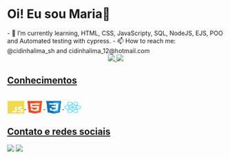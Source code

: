 <h1> Oi! Eu sou Maria👋</h1>
- 🌱 I’m currently learning, HTML, CSS, JavaScripty, SQL, NodeJS, EJS, POO and Automated testing with cypress.
- 📫 How to reach me: @cidinhalima_sh and cidinhalima_12@hotmail.com
<br>
<div align="center">
  <a href="https://github.com/MariaAires-TI">
  <img height="180em" src="https://github-readme-stats.vercel.app/api?username=MariaAires-TI&show_icons=true&theme=dark&include_all_commits=true&count_private=true"/>
  <img height="180em" src="https://github-readme-stats.vercel.app/api/top-langs/?username=MariaAires-TI&layout=compact&langs_count=7&theme=dark"/>
</div>

  <h2>Conhecimentos</h2>
  
<div style="display: inline_block"><br>
  <img align="center" alt="MariaAires-TI-Js" height="30" width="40" src="https://raw.githubusercontent.com/devicons/devicon/master/icons/javascript/javascript-plain.svg">
  <img align="center" alt="MariaAires-TI-HTML" height="30" width="40" src="https://raw.githubusercontent.com/devicons/devicon/master/icons/html5/html5-original.svg">
  <img align="center" alt="MariaAires-TI-CSS" height="30" width="40" src="https://raw.githubusercontent.com/devicons/devicon/master/icons/css3/css3-original.svg">
  <img align="center" alt="MariaAires-TI-React" height="30" width="40" src="https://raw.githubusercontent.com/devicons/devicon/master/icons/react/react-original.svg">  
</div>

  <h2>Contato e redes sociais</h2>
<div> 
  <a href = "mailto:cidinhalima_12@hotmail.com"><img src="https://img.shields.io/badge/-Gmail-%23333?style=for-the-badge&logo=gmail&logoColor=white" target="_blank"></a>
  <a href="https://www.linkedin.com/in/maria-aparecida-aires-de-lima-saraiva-084147150/" target="_blank"><img src="https://img.shields.io/badge/-LinkedIn-%230077B5?style=for-the-badge&logo=linkedin&logoColor=white" target="_blank"></a> 
 </div>



